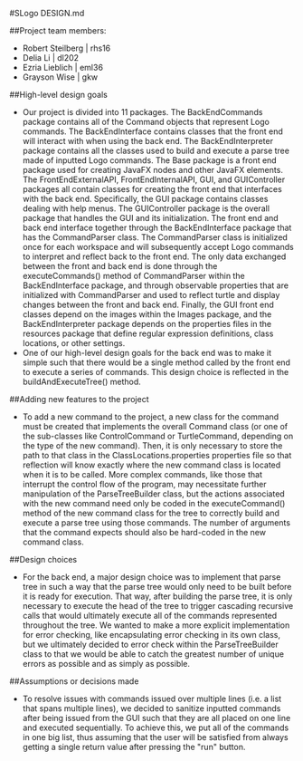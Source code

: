 #SLogo DESIGN.md

##Project team members:
* Robert Steilberg | rhs16
* Delia Li | dl202
* Ezria Lieblich | eml36
* Grayson Wise | gkw

##High-level design goals
* Our project is divided into 11 packages. The BackEndCommands package contains all of the Command objects that represent Logo commands. The BackEndInterface contains classes that the front end will interact with when using the back end. The BackEndInterpreter package contains all the classes used to build and execute a parse tree made of inputted Logo commands. The Base package is a front end package used for creating JavaFX nodes and other JavaFX elements. The FrontEndExternalAPI, FrontEndInternalAPI, GUI, and GUIController packages all contain classes for creating the front end that interfaces with the back end. Specifically, the GUI package contains classes dealing with help menus. The GUIController package is the overall package that handles the GUI and its initialization. The front end and back end interface together through the BackEndInterface package that has the CommandParser class. The CommandParser class is initialized once for each workspace and will subsequently accept Logo commands to interpret and reflect back to the front end. The only data exchanged between the front and back end is done through the executeCommands() method of CommandParser within the BackEndInterface package, and through observable properties that are initialized with CommandParser and used to reflect turtle and display changes between the front and back end. Finally, the GUI front end classes depend on the images within the Images package, and the BackEndInterpreter package depends on the properties files in the resources package that define regular expression definitions, class locations, or other settings.
* One of our high-level design goals for the back end was to make it simple such that there would be a single method called by the front end to execute a series of commands. This design choice is reflected in the buildAndExecuteTree() method.

##Adding new features to the project
* To add a new command to the project, a new class for the command must be created that implements the overall Command class (or one of the sub-classes like ControlCommand or TurtleCommand, depending on the type of the new command). Then, it is only necessary to store the path to that class in the ClassLocations.properties properties file so that reflection will know exactly where the new command class is located when it is to be called. More complex commands, like those that interrupt the control flow of the program, may necessitate further manipulation of the ParseTreeBuilder class, but the actions associated with the new command need only be coded in the executeCommand() method of the new command class for the tree to correctly build and execute a parse tree using those commands. The number of arguments that the command expects should also be hard-coded in the new command class.

##Design choices
* For the back end, a major design choice was to implement that parse tree in such a way that the parse tree would only need to be built before it is ready for execution. That way, after building the parse tree, it is only necessary to execute the head of the tree to trigger cascading recursive calls that would ultimately execute all of the commands represented throughout the tree. We wanted to make a more explicit implementation for error checking, like encapsulating error checking in its own class, but we ultimately decided to error check within the ParseTreeBuilder class to that we would be able to catch the greatest number of unique errors as possible and as simply as possible.

##Assumptions or decisions made
* To resolve issues with commands issued over multiple lines (i.e. a list that spans multiple lines), we decided to sanitize inputted commands after being issued from the GUI such that they are all placed on one line and executed sequentially. To achieve this, we put all of the commands in one big list, thus assuming that the user will be satisfied from always getting a single return value after pressing the "run" button.